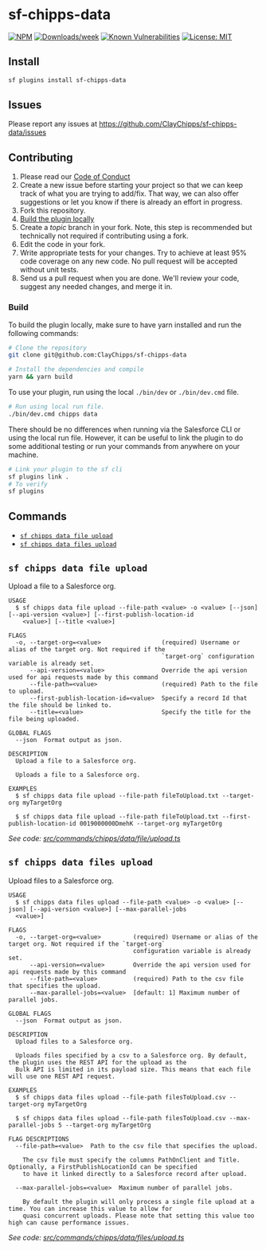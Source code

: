 # sf-chipps-data

[![NPM](https://img.shields.io/npm/v/sf-chipps-data.svg?label=sf-chipps-data)](https://npmjs.com/package/sf-chipps-data) [![Downloads/week](https://img.shields.io/npm/dw/sf-chipps-data.svg)](https://npmjs.com/package/sf-chipps-data) [![Known Vulnerabilities](https://snyk.io/test/github/ClayChipps/sf-chipps-data/badge.svg)](https://snyk.io/test/github/ClayChipps/sf-chipps-data) [![License: MIT](https://img.shields.io/badge/License-MIT-yellow.svg)](https://raw.githubusercontent.com/ClayChipps/sf-chipps-data/main/LICENSE.txt)

## Install

```bash
sf plugins install sf-chipps-data
```

## Issues

Please report any issues at https://github.com/ClayChipps/sf-chipps-data/issues

## Contributing

1. Please read our [Code of Conduct](CODE_OF_CONDUCT.md)
2. Create a new issue before starting your project so that we can keep track of
   what you are trying to add/fix. That way, we can also offer suggestions or
   let you know if there is already an effort in progress.
3. Fork this repository.
4. [Build the plugin locally](#build)
5. Create a _topic_ branch in your fork. Note, this step is recommended but technically not required if contributing using a fork.
6. Edit the code in your fork.
7. Write appropriate tests for your changes. Try to achieve at least 95% code coverage on any new code. No pull request will be accepted without unit tests.
8. Send us a pull request when you are done. We'll review your code, suggest any needed changes, and merge it in.

### Build

To build the plugin locally, make sure to have yarn installed and run the following commands:

```bash
# Clone the repository
git clone git@github.com:ClayChipps/sf-chipps-data

# Install the dependencies and compile
yarn && yarn build
```

To use your plugin, run using the local `./bin/dev` or `./bin/dev.cmd` file.

```bash
# Run using local run file.
./bin/dev.cmd chipps data
```

There should be no differences when running via the Salesforce CLI or using the local run file. However, it can be useful to link the plugin to do some additional testing or run your commands from anywhere on your machine.

```bash
# Link your plugin to the sf cli
sf plugins link .
# To verify
sf plugins
```

## Commands

<!-- commands -->

- [`sf chipps data file upload`](#sf-chipps-data-file-upload)
- [`sf chipps data files upload`](#sf-chipps-data-files-upload)

## `sf chipps data file upload`

Upload a file to a Salesforce org.

```
USAGE
  $ sf chipps data file upload --file-path <value> -o <value> [--json] [--api-version <value>] [--first-publish-location-id
    <value>] [--title <value>]

FLAGS
  -o, --target-org=<value>                 (required) Username or alias of the target org. Not required if the
                                           `target-org` configuration variable is already set.
      --api-version=<value>                Override the api version used for api requests made by this command
      --file-path=<value>                  (required) Path to the file to upload.
      --first-publish-location-id=<value>  Specify a record Id that the file should be linked to.
      --title=<value>                      Specify the title for the file being uploaded.

GLOBAL FLAGS
  --json  Format output as json.

DESCRIPTION
  Upload a file to a Salesforce org.

  Uploads a file to a Salesforce org.

EXAMPLES
  $ sf chipps data file upload --file-path fileToUpload.txt --target-org myTargetOrg

  $ sf chipps data file upload --file-path fileToUpload.txt --first-publish-location-id 0019000000DmehK --target-org myTargetOrg
```

_See code: [src/commands/chipps/data/file/upload.ts](https://github.com/ClayChipps/sf-chipps-data/blob/0.2.0/src/commands/chipps/data/file/upload.ts)_

## `sf chipps data files upload`

Upload files to a Salesforce org.

```
USAGE
  $ sf chipps data files upload --file-path <value> -o <value> [--json] [--api-version <value>] [--max-parallel-jobs
  <value>]

FLAGS
  -o, --target-org=<value>         (required) Username or alias of the target org. Not required if the `target-org`
                                   configuration variable is already set.
      --api-version=<value>        Override the api version used for api requests made by this command
      --file-path=<value>          (required) Path to the csv file that specifies the upload.
      --max-parallel-jobs=<value>  [default: 1] Maximum number of parallel jobs.

GLOBAL FLAGS
  --json  Format output as json.

DESCRIPTION
  Upload files to a Salesforce org.

  Uploads files specified by a csv to a Salesforce org. By default, the plugin uses the REST API for the upload as the
  Bulk API is limited in its payload size. This means that each file will use one REST API request.

EXAMPLES
  $ sf chipps data files upload --file-path filesToUpload.csv --target-org myTargetOrg

  $ sf chipps data files upload --file-path filesToUpload.csv --max-parallel-jobs 5 --target-org myTargetOrg

FLAG DESCRIPTIONS
  --file-path=<value>  Path to the csv file that specifies the upload.

    The csv file must specify the columns PathOnClient and Title. Optionally, a FirstPublishLocationId can be specified
    to have it linked directly to a Salesforce record after upload.

  --max-parallel-jobs=<value>  Maximum number of parallel jobs.

    By default the plugin will only process a single file upload at a time. You can increase this value to allow for
    quasi concurrent uploads. Please note that setting this value too high can cause performance issues.
```

_See code: [src/commands/chipps/data/files/upload.ts](https://github.com/ClayChipps/sf-chipps-data/blob/0.2.0/src/commands/chipps/data/files/upload.ts)_

<!-- commandsstop -->
